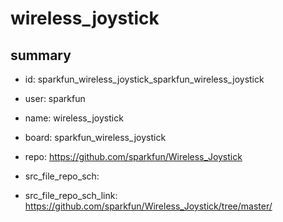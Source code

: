 # wireless_joystick
 
## summary 
* id: sparkfun_wireless_joystick_sparkfun_wireless_joystick
* user: sparkfun
* name: wireless_joystick
* board: sparkfun_wireless_joystick
* repo: https://github.com/sparkfun/Wireless_Joystick



* src_file_repo_sch: 
* src_file_repo_sch_link: https://github.com/sparkfun/Wireless_Joystick/tree/master/




